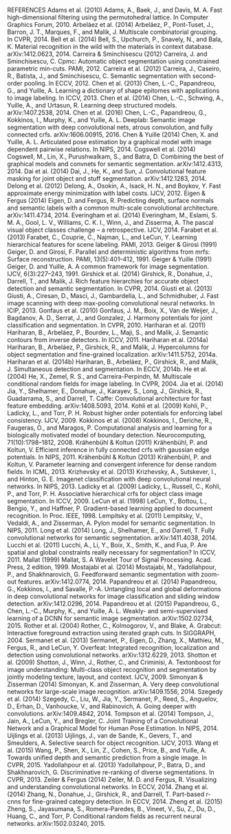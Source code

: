 REFERENCES
Adams et al. (2010) Adams, A., Baek, J., and Davis, M. A. Fast high-dimensional filtering using the permutohedral lattice. In Computer Graphics Forum, 2010.
Arbeláez et al. (2014) Arbeláez, P., Pont-Tuset, J., Barron, J. T., Marques, F., and Malik, J. Multiscale combinatorial grouping. In CVPR, 2014.
Bell et al. (2014) Bell, S., Upchurch, P., Snavely, N., and Bala, K. Material recognition in the wild with the materials in context database. arXiv:1412.0623, 2014.
Carreira & Sminchisescu (2012) Carreira, J. and Sminchisescu, C. Cpmc: Automatic object segmentation using constrained parametric min-cuts. PAMI, 2012.
Carreira et al. (2012) Carreira, J., Caseiro, R., Batista, J., and Sminchisescu, C. Semantic segmentation with second-order pooling. In ECCV, 2012.
Chen et al. (2013) Chen, L.-C., Papandreou, G., and Yuille, A. Learning a dictionary of shape epitomes with applications to image labeling. In ICCV, 2013.
Chen et al. (2014) Chen, L.-C., Schwing, A., Yuille, A., and Urtasun, R. Learning deep structured models. arXiv:1407.2538, 2014.
Chen et al. (2016) Chen, L.-C., Papandreou, G., Kokkinos, I., Murphy, K., and Yuille, A. L. Deeplab: Semantic image segmentation with deep convolutional nets, atrous convolution, and fully connected crfs. arXiv:1606.00915, 2016.
Chen & Yuille (2014) Chen, X. and Yuille, A. L. Articulated pose estimation by a graphical model with image dependent pairwise relations. In NIPS, 2014.
Cogswell et al. (2014) Cogswell, M., Lin, X., Purushwalkam, S., and Batra, D. Combining the best of graphical models and convnets for semantic segmentation. arXiv:1412.4313, 2014.
Dai et al. (2014) Dai, J., He, K., and Sun, J. Convolutional feature masking for joint object and stuff segmentation. arXiv:1412.1283, 2014.
Delong et al. (2012) Delong, A., Osokin, A., Isack, H. N., and Boykov, Y. Fast approximate energy minimization with label costs. IJCV, 2012.
Eigen & Fergus (2014) Eigen, D. and Fergus, R. Predicting depth, surface normals and semantic labels with a common multi-scale convolutional architecture. arXiv:1411.4734, 2014.
Everingham et al. (2014) Everingham, M., Eslami, S. M. A., Gool, L. V., Williams, C. K. I., Winn, J., and Zisserma, A. The pascal visual object classes challenge – a retrospective. IJCV, 2014.
Farabet et al. (2013) Farabet, C., Couprie, C., Najman, L., and LeCun, Y. Learning hierarchical features for scene labeling. PAMI, 2013.
Geiger & Girosi (1991) Geiger, D. and Girosi, F. Parallel and deterministic algorithms from mrfs: Surface reconstruction. PAMI, 13(5):401–412, 1991.
Geiger & Yuille (1991) Geiger, D. and Yuille, A. A common framework for image segmentation. IJCV, 6(3):227–243, 1991.
Girshick et al. (2014) Girshick, R., Donahue, J., Darrell, T., and Malik, J. Rich feature hierarchies for accurate object detection and semantic segmentation. In CVPR, 2014.
Giusti et al. (2013) Giusti, A., Ciresan, D., Masci, J., Gambardella, L., and Schmidhuber, J. Fast image scanning with deep max-pooling convolutional neural networks. In ICIP, 2013.
Gonfaus et al. (2010) Gonfaus, J. M., Boix, X., Van de Weijer, J., Bagdanov, A. D., Serrat, J., and Gonzalez, J. Harmony potentials for joint classification and segmentation. In CVPR, 2010.
Hariharan et al. (2011) Hariharan, B., Arbeláez, P., Bourdev, L., Maji, S., and Malik, J. Semantic contours from inverse detectors. In ICCV, 2011.
Hariharan et al. (2014a) Hariharan, B., Arbeláez, P., Girshick, R., and Malik, J. Hypercolumns for object segmentation and fine-grained localization. arXiv:1411.5752, 2014a.
Hariharan et al. (2014b) Hariharan, B., Arbeláez, P., Girshick, R., and Malik, J. Simultaneous detection and segmentation. In ECCV, 2014b.
He et al. (2004) He, X., Zemel, R. S., and Carreira-Perpindn, M. Multiscale conditional random fields for image labeling. In CVPR, 2004.
Jia et al. (2014) Jia, Y., Shelhamer, E., Donahue, J., Karayev, S., Long, J., Girshick, R., Guadarrama, S., and Darrell, T. Caffe: Convolutional architecture for fast feature embedding. arXiv:1408.5093, 2014.
Kohli et al. (2009) Kohli, P., Ladicky, L., and Torr, P. H. Robust higher order potentials for enforcing label consistency. IJCV, 2009.
Kokkinos et al. (2008) Kokkinos, I., Deriche, R., Faugeras, O., and Maragos, P. Computational analysis and learning for a biologically motivated model of boundary detection. Neurocomputing, 71(10):1798–1812, 2008.
Krähenbühl & Koltun (2011) Krähenbühl, P. and Koltun, V. Efficient inference in fully connected crfs with gaussian edge potentials. In NIPS, 2011.
Krähenbühl & Koltun (2013) Krähenbühl, P. and Koltun, V. Parameter learning and convergent inference for dense random fields. In ICML, 2013.
Krizhevsky et al. (2013) Krizhevsky, A., Sutskever, I., and Hinton, G. E. Imagenet classification with deep convolutional neural networks. In NIPS, 2013.
Ladicky et al. (2009) Ladicky, L., Russell, C., Kohli, P., and Torr, P. H. Associative hierarchical crfs for object class image segmentation. In ICCV, 2009.
LeCun et al. (1998) LeCun, Y., Bottou, L., Bengio, Y., and Haffner, P. Gradient-based learning applied to document recognition. In Proc. IEEE, 1998.
Lempitsky et al. (2011) Lempitsky, V., Vedaldi, A., and Zisserman, A. Pylon model for semantic segmentation. In NIPS, 2011.
Long et al. (2014) Long, J., Shelhamer, E., and Darrell, T. Fully convolutional networks for semantic segmentation. arXiv:1411.4038, 2014.
Lucchi et al. (2011) Lucchi, A., Li, Y., Boix, X., Smith, K., and Fua, P. Are spatial and global constraints really necessary for segmentation? In ICCV, 2011.
Mallat (1999) Mallat, S. A Wavelet Tour of Signal Processing. Acad. Press, 2 edition, 1999.
Mostajabi et al. (2014) Mostajabi, M., Yadollahpour, P., and Shakhnarovich, G. Feedforward semantic segmentation with zoom-out features. arXiv:1412.0774, 2014.
Papandreou et al. (2014) Papandreou, G., Kokkinos, I., and Savalle, P.-A. Untangling local and global deformations in deep convolutional networks for image classification and sliding window detection. arXiv:1412.0296, 2014.
Papandreou et al. (2015) Papandreou, G., Chen, L.-C., Murphy, K., and Yuille, A. L. Weakly- and semi-supervised learning of a DCNN for semantic image segmentation. arXiv:1502.02734, 2015.
Rother et al. (2004) Rother, C., Kolmogorov, V., and Blake, A. Grabcut: Interactive foreground extraction using iterated graph cuts. In SIGGRAPH, 2004.
Sermanet et al. (2013) Sermanet, P., Eigen, D., Zhang, X., Mathieu, M., Fergus, R., and LeCun, Y. Overfeat: Integrated recognition, localization and detection using convolutional networks. arXiv:1312.6229, 2013.
Shotton et al. (2009) Shotton, J., Winn, J., Rother, C., and Criminisi, A. Textonboost for image understanding: Multi-class object recognition and segmentation by jointly modeling texture, layout, and context. IJCV, 2009.
Simonyan & Zisserman (2014) Simonyan, K. and Zisserman, A. Very deep convolutional networks for large-scale image recognition. arXiv:1409.1556, 2014.
Szegedy et al. (2014) Szegedy, C., Liu, W., Jia, Y., Sermanet, P., Reed, S., Anguelov, D., Erhan, D., Vanhoucke, V., and Rabinovich, A. Going deeper with convolutions. arXiv:1409.4842, 2014.
Tompson et al. (2014) Tompson, J., Jain, A., LeCun, Y., and Bregler, C. Joint Training of a Convolutional Network and a Graphical Model for Human Pose Estimation. In NIPS, 2014.
Uijlings et al. (2013) Uijlings, J., van de Sande, K., Gevers, T., and Smeulders, A. Selective search for object recognition. IJCV, 2013.
Wang et al. (2015) Wang, P., Shen, X., Lin, Z., Cohen, S., Price, B., and Yuille, A. Towards unified depth and semantic prediction from a single image. In CVPR, 2015.
Yadollahpour et al. (2013) Yadollahpour, P., Batra, D., and Shakhnarovich, G. Discriminative re-ranking of diverse segmentations. In CVPR, 2013.
Zeiler & Fergus (2014) Zeiler, M. D. and Fergus, R. Visualizing and understanding convolutional networks. In ECCV, 2014.
Zhang et al. (2014) Zhang, N., Donahue, J., Girshick, R., and Darrell, T. Part-based r-cnns for fine-grained category detection. In ECCV, 2014.
Zheng et al. (2015) Zheng, S., Jayasumana, S., Romera-Paredes, B., Vineet, V., Su, Z., Du, D., Huang, C., and Torr, P. Conditional random fields as recurrent neural networks. arXiv:1502.03240, 2015.
